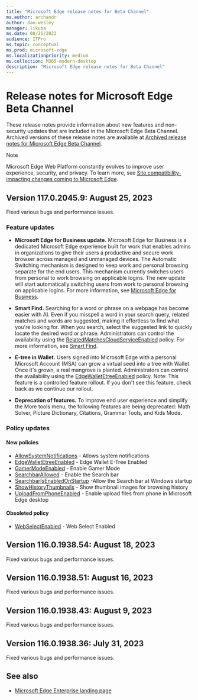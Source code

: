 ```yaml
---
title: "Microsoft Edge release notes for Beta Channel"
ms.author: archandr
author: dan-wesley
manager: likuba
ms.date: 08/25/2023
audience: ITPro
ms.topic: conceptual
ms.prod: microsoft-edge
ms.localizationpriority: medium
ms.collection: M365-modern-desktop
description: "Microsoft Edge release notes for Beta Channel"
---
```


# Release notes for Microsoft Edge Beta Channel

These release notes provide information about new features and non-security updates that are included in the Microsoft Edge Beta Channel. Archived versions of these release notes are available at [Archived release notes for Microsoft Edge Beta Channel](./microsoft-edge-relnote-archive-beta-channel.md).

> [!NOTE]
> Microsoft Edge Web Platform constantly evolves to improve user experience, security, and privacy. To learn more, see [Site compatibility-impacting changes coming to Microsoft Edge](/microsoft-edge/web-platform/site-impacting-changes).

## Version 117.0.2045.9: August 25, 2023

Fixed various bugs and performance issues.

### Feature updates

- **Microsoft Edge for Business update.** Microsoft Edge for Business is a dedicated Microsoft Edge experience built for work that enables admins in organizations to give their users a productive and secure work browser across managed and unmanaged devices.  The Automatic Switching mechanism is designed to keep work and personal browsing separate for the end users. This mechanism currently switches users from personal to work browsing on applicable logins. The new update will start automatically switching users from work to personal browsing on applicable logins. For more information, see [Microsoft Edge for Business](/deployedge/microsoft-edge-for-business).

- **Smart Find.** Searching for a word or phrase on a webpage has become easier with AI. Even if you misspell a word in your search query, related matches and words are suggested, making it effortless to find what you're looking for. When you search, select the suggested link to quickly locate the desired word or phrase. Administrators can control the availability using the [RelatedMatchesCloudServiceEnabled](/deployedge/microsoft-edge-policies#relatedmatchescloudserviceenabled) policy.  For more information, see [Smart Find](/edge/features/smart-find?form=MT00D8).

- **E-tree in Wallet.** Users signed into Microsoft Edge with a personal Microsoft Account (MSA) can grow a virtual seed into a tree with Wallet.  Once it's grown, a real mangrove is planted.  Administrators can control the availability using the [EdgeWalletEtreeEnabled](/deployedge/microsoft-edge-policies#edge-wallet-e-tree-enabled) policy. Note: This feature is a controlled feature rollout. If you don't see this feature, check back as we continue our rollout.

- **Deprecation of features.** To improve end user experience and simplify the More tools menu, the following features are being deprecated: Math Solver, Picture Dictionary, Citations, Grammar Tools, and Kids Mode.

### Policy updates

#### New policies

- [AllowSystemNotifications](/deployedge/microsoft-edge-policies#allowsystemnotifications) - Allows system notifications
- [EdgeWalletEtreeEnabled](/deployedge/microsoft-edge-policies#edgewalletetreeenabled) - Edge Wallet E-Tree Enabled
- [GamerModeEnabled](/deployedge/microsoft-edge-policies#gamermodeenabled) - Enable Gamer Mode
- [SearchbarAllowed](/deployedge/microsoft-edge-policies#searchbarallowed) - Enable the Search bar
- [SearchbarIsEnabledOnStartup](/deployedge/microsoft-edge-policies#searchbarisenabledonstartup) -Allow the Search bar at Windows startup
- [ShowHistoryThumbnails](/deployedge/microsoft-edge-policies#showhistorythumbnails) - Show thumbnail images for browsing history
- [UploadFromPhoneEnabled](/deployedge/microsoft-edge-policies#uploadfromphoneenabled) - Enable upload files from phone in Microsoft Edge desktop

#### Obsoleted policy

- [WebSelectEnabled](/deployedge/microsoft-edge-policies#webselectenabled) - Web Select Enabled

## Version 116.0.1938.54: August 18, 2023

Fixed various bugs and performance issues.

## Version 116.0.1938.51: August 16, 2023

Fixed various bugs and performance issues.

## Version 116.0.1938.43: August 9, 2023

Fixed various bugs and performance issues.

## Version 116.0.1938.36: July 31, 2023

Fixed various bugs and performance issues.
<!-- Version 116.0.1938.29: July 24, 2023 to Version 115.0.1901.9: June 15, 2023 -->
<!-- from Version 115.0.1901.7: June 13, 2023 to Version 114.0.1823.18: May 15, 2023 -->
<!-- Version 114.0.1823.11: May 9, 2023 to Version 113.0.1774.15: April 18, 2023 -->
<!-- Version 113.0.1774.9: April 12, 2023 to Version 112.0.1722.15: March 21, 2023 -->
<!-- from Version 112.0.1722.11: March 17, 2023 to Version 111.0.1661.22: February 24, 2023 -->
<!-- from Version 111.0.1661.15: February 16, 2023 to Version 110.0.1587.22: January 24, 2023 -->
<!--- from Version 110.0.1587.17: January 20, 2023 to Version 109.0.1518.23: December 14, 2022 -->
<!--- from Version 109.0.1518.14: December 7, 2022 to Version 108.0.1462.20: November 14, 2022 -->
<!--- from Version 108.0.1462.15: November 10, 2022 to Version 107.0.1418.13: October 18, 2022 -->
<!--- from Version 107.0.1418.8: October 13, 2022 to Version 106.0.1370.17: September 16, 2022 -->
<!-- from Version 106.0.1370.15: September 15, 2022 to Version Version 105.0.1343.10: August 19, 2022 ---->
<!--- from Version 105.0.1343.7: August 16, 2022 to Version 104.0.1293.21: July 14 ---->
<!--- from Version 104.0.1293.14: July 7 to Version 103.0.1264.17: June 6 ---->
<!--- from Version 103.0.1264.13: June 2 to Version 102.0.1245.12: May 13 ---->
<!--- from Version 102.0.1245.7: May 10 to Version 101.0.1210.14: April 12 ---->
<!--- from Version 101.0.1210.10: April 8 to Version 100.0.1185.12: March 18 --->
<!--- from Version 100.0.1185.10: March 17 to Version 99.0.1150.16: February 14 --->
<!--- From Version 99.0.1150.11: February 9 to Version 98.0.1108.27: January 19 --->
<!-- archive from Version 98.0.1108.23: January 14 to Version 97.0.1072.28: December 8 -->
<!--- Version 97.0.1072.21: December 1 to Version 96.0.1054.13: November 5  --->
<!--- archive from Version 96.0.1054.8: November 1 to Version 95.0.1020.14: October 5  --->
<!-- archive from version 95.0.1020.9: September 28 to version 94.0.992.14: September 7 -->
<!-- archive from Version 94.0.992.9: September 2 to Version 92.0.902.40: July 6 -->
<!--Archive from Version 92.0.902.22: June 21 to Version 89.0.774.23: February 8  -->
<!-- Archive from Version 87.0.664.18: October 26 to to version 89.0.774.18: February 3 --->
<!-- Archive from Version 87.0.664.12: October 20 to version 86.0.622.15: September 14 -->
<!--- Archived to version 86.0.622.11: September 9 ---->
<!--- Archived to version 85.0.564.18: July 28 ---->

## See also

- [Microsoft Edge Enterprise landing page](https://aka.ms/EdgeEnterprise)
